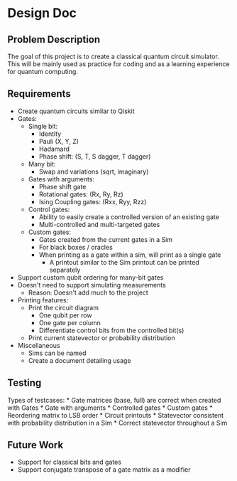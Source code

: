 # Design Doc

## Problem Description

The goal of this project is to create a classical quantum circuit simulator.
This will be mainly used as practice for coding and as a learning experience for quantum computing.

## Requirements

* Create quantum circuits similar to Qiskit
* Gates:
    * Single bit:
        * Identity
        * Pauli (X, Y, Z)
        * Hadamard
        * Phase shift: (S, T, S dagger, T dagger)
    * Many bit:
        * Swap and variations (sqrt, imaginary)
    * Gates with arguments:
        * Phase shift gate
        * Rotational gates: (Rx, Ry, Rz)
        * Ising Coupling gates: (Rxx, Ryy, Rzz)
    * Control gates:
        * Ability to easily create a controlled version of an existing gate
        * Multi-controlled and multi-targeted gates
    * Custom gates:
        * Gates created from the current gates in a Sim
        * For black boxes / oracles
        * When printing as a gate within a sim, will print as a single gate
            * A printout similar to the Sim printout can be printed separately
* Support custom qubit ordering for many-bit gates
* Doesn't need to support simulating measurements
    * Reason: Doesn't add much to the project
* Printing features:
    * Print the circuit diagram
        * One qubit per row
        * One gate per column
        * Differentiate control bits from the controlled bit(s)
    * Print current statevector or probability distribution
* Miscellaneous
    * Sims can be named
    * Create a document detailing usage

## Testing

Types of testcases:
    * Gate matrices (base, full) are correct when created with Gates
    * Gate with arguments
    * Controlled gates
    * Custom gates
    * Reordering matrix to LSB order
    * Circuit printouts
    * Statevector consistent with probability distribution in a Sim
    * Correct statevector throughout a Sim

## Future Work

* Support for classical bits and gates
* Support conjugate transpose of a gate matrix as a modifier
